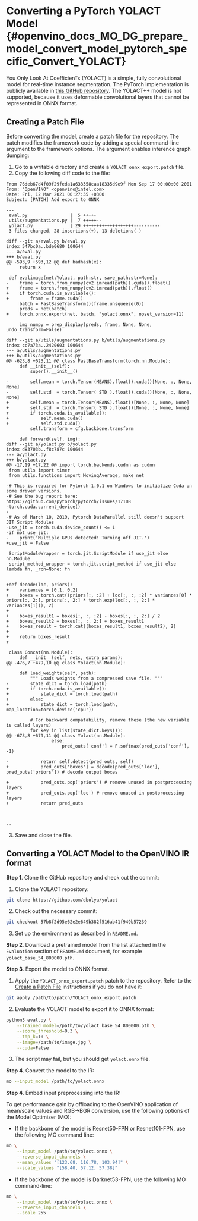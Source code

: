 # Converting a PyTorch YOLACT Model {#openvino_docs_MO_DG_prepare_model_convert_model_pytorch_specific_Convert_YOLACT}

You Only Look At CoefficienTs (YOLACT) is a simple, fully convolutional model for real-time instance segmentation.
The PyTorch implementation is publicly available in [this GitHub repository](https://github.com/dbolya/yolact).
The YOLACT++ model is not supported, because it uses deformable convolutional layers that cannot be represented in ONNX format.

## Creating a Patch File <a name="patch-file"></a>

Before converting the model, create a patch file for the repository.
The patch modifies the framework code by adding a special command-line argument to the framework options. The argument enables inference graph dumping:

1. Go to a writable directory and create a `YOLACT_onnx_export.patch` file.
2. Copy the following diff code to the file:
```git
From 76deb67d4f09f29feda1a633358caa18335d9e9f Mon Sep 17 00:00:00 2001
From: "OpenVINO" <openvino@intel.com>
Date: Fri, 12 Mar 2021 00:27:35 +0300
Subject: [PATCH] Add export to ONNX

---
 eval.py                |  5 ++++-
 utils/augmentations.py |  7 +++++--
 yolact.py              | 29 +++++++++++++++++++----------
 3 files changed, 28 insertions(+), 13 deletions(-)

diff --git a/eval.py b/eval.py
index 547bc0a..bde0680 100644
--- a/eval.py
+++ b/eval.py
@@ -593,9 +593,12 @@ def badhash(x):
     return x

 def evalimage(net:Yolact, path:str, save_path:str=None):
-    frame = torch.from_numpy(cv2.imread(path)).cuda().float()
+    frame = torch.from_numpy(cv2.imread(path)).float()
+    if torch.cuda.is_available():
+        frame = frame.cuda()
     batch = FastBaseTransform()(frame.unsqueeze(0))
     preds = net(batch)
+    torch.onnx.export(net, batch, "yolact.onnx", opset_version=11)

     img_numpy = prep_display(preds, frame, None, None, undo_transform=False)

diff --git a/utils/augmentations.py b/utils/augmentations.py
index cc7a73a..2420603 100644
--- a/utils/augmentations.py
+++ b/utils/augmentations.py
@@ -623,8 +623,11 @@ class FastBaseTransform(torch.nn.Module):
     def __init__(self):
         super().__init__()

-        self.mean = torch.Tensor(MEANS).float().cuda()[None, :, None, None]
-        self.std  = torch.Tensor( STD ).float().cuda()[None, :, None, None]
+        self.mean = torch.Tensor(MEANS).float()[None, :, None, None]
+        self.std  = torch.Tensor( STD ).float()[None, :, None, None]
+        if torch.cuda.is_available():
+            self.mean.cuda()
+            self.std.cuda()
         self.transform = cfg.backbone.transform

     def forward(self, img):
diff --git a/yolact.py b/yolact.py
index d83703b..f8c787c 100644
--- a/yolact.py
+++ b/yolact.py
@@ -17,19 +17,22 @@ import torch.backends.cudnn as cudnn
 from utils import timer
 from utils.functions import MovingAverage, make_net

-# This is required for Pytorch 1.0.1 on Windows to initialize Cuda on some driver versions.
-# See the bug report here: https://github.com/pytorch/pytorch/issues/17108
-torch.cuda.current_device()
-
-# As of March 10, 2019, Pytorch DataParallel still doesn't support JIT Script Modules
-use_jit = torch.cuda.device_count() <= 1
-if not use_jit:
-    print('Multiple GPUs detected! Turning off JIT.')
+use_jit = False

 ScriptModuleWrapper = torch.jit.ScriptModule if use_jit else nn.Module
 script_method_wrapper = torch.jit.script_method if use_jit else lambda fn, _rcn=None: fn


+def decode(loc, priors):
+    variances = [0.1, 0.2]
+    boxes = torch.cat((priors[:, :2] + loc[:, :, :2] * variances[0] * priors[:, 2:], priors[:, 2:] * torch.exp(loc[:, :, 2:] * variances[1])), 2)
+
+    boxes_result1 = boxes[:, :, :2] - boxes[:, :, 2:] / 2
+    boxes_result2 = boxes[:, :, 2:] + boxes_result1
+    boxes_result = torch.cat((boxes_result1, boxes_result2), 2)
+
+    return boxes_result
+

 class Concat(nn.Module):
     def __init__(self, nets, extra_params):
@@ -476,7 +479,10 @@ class Yolact(nn.Module):

     def load_weights(self, path):
         """ Loads weights from a compressed save file. """
-        state_dict = torch.load(path)
+        if torch.cuda.is_available():
+            state_dict = torch.load(path)
+        else:
+            state_dict = torch.load(path, map_location=torch.device('cpu'))

         # For backward compatability, remove these (the new variable is called layers)
         for key in list(state_dict.keys()):
@@ -673,8 +679,11 @@ class Yolact(nn.Module):
                 else:
                     pred_outs['conf'] = F.softmax(pred_outs['conf'], -1)

-            return self.detect(pred_outs, self)
+            pred_outs['boxes'] = decode(pred_outs['loc'], pred_outs['priors']) # decode output boxes

+            pred_outs.pop('priors') # remove unused in postprocessing layers
+            pred_outs.pop('loc') # remove unused in postprocessing layers
+            return pred_outs



--
```
3. Save and close the file.

## Converting a YOLACT Model to the OpenVINO IR format

**Step 1**. Clone the GitHub repository and check out the commit:

1. Clone the YOLACT repository:
```sh
git clone https://github.com/dbolya/yolact
```
2. Check out the necessary commit:
```sh
git checkout 57b8f2d95e62e2e649b382f516ab41f949b57239
```

3. Set up the environment as described in `README.md`.

**Step 2**. Download a pretrained model from the list attached in the `Evaluation` section of `README.md` document, for example `yolact_base_54_800000.pth`.

**Step 3**. Export the model to ONNX format.

1. Apply the `YOLACT_onnx_export.patch` patch to the repository. Refer to the <a href="#patch-file">Create a Patch File</a> instructions if you do not have it:
```sh
git apply /path/to/patch/YOLACT_onnx_export.patch
```

2. Evaluate the YOLACT model to export it to ONNX format:

```sh
python3 eval.py \
    --trained_model=/path/to/yolact_base_54_800000.pth \
    --score_threshold=0.3 \
    --top_k=10 \
    --image=/path/to/image.jpg \
    --cuda=False
```

3. The script may fail, but you should get `yolact.onnx` file.

**Step 4**. Convert the model to the IR:
```sh
mo --input_model /path/to/yolact.onnx
```

**Step 4**. Embed input preprocessing into the IR:

To get performance gain by offloading to the OpenVINO application of mean/scale values and RGB->BGR conversion, use the following options of the Model Optimizer (MO):

* If the backbone of the model is Resnet50-FPN or Resnet101-FPN, use the following MO command line:
```sh
mo \
    --input_model /path/to/yolact.onnx \
    --reverse_input_channels \
    --mean_values "[123.68, 116.78, 103.94]" \
    --scale_values "[58.40, 57.12, 57.38]"
```

* If the backbone of the model is Darknet53-FPN, use the following MO command-line:
```sh
mo \
    --input_model /path/to/yolact.onnx \
    --reverse_input_channels \
    --scale 255
```
